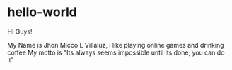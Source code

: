 # hello-world
HI Guys!

My Name is Jhon Micco L Villaluz, i like playing online games and drinking coffee
My motto is "Its always seems impossible until its done, you can do it"
